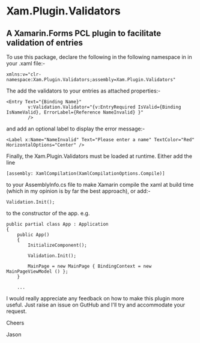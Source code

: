 # Xam.Plugin.Validators
## A Xamarin.Forms PCL plugin to facilitate validation of entries

To use this package, declare the following in the following namespace in in your .xaml file:-

	xmlns:v="clr-namespace:Xam.Plugin.Validators;assembly=Xam.Plugin.Validators"

The add the validators to your entries as attached properties:-

	<Entry Text="{Binding Name}" 
			v:Validation.Validator="{v:EntryRequired IsValid={Binding IsNameValid}, ErrorLabel={Reference NameInvalid} }"
			/>

and add an optional label to display the error message:-

	<Label x:Name="NameInvalid" Text="Please enter a name" TextColor="Red" HorizontalOptions="Center" />

Finally, the Xam.Plugin.Validators must be loaded at runtime. Either add the line

	[assembly: XamlCompilation(XamlCompilationOptions.Compile)]

to your AssemblyInfo.cs file to make Xamarin compile the xaml at build time (which in my opinion is by far the best approach),
or add:-

	Validation.Init();

to the constructor of the app. e.g.

	public partial class App : Application
	{
		public App()
		{
			InitializeComponent();

			Validation.Init();

			MainPage = new MainPage { BindingContext = new MainPageViewModel () };
		}

		...

I would really appreciate any feedback on how to make this plugin more useful. Just raise an issue on GutHub and I'll try and accommodate your request.

Cheers

Jason
